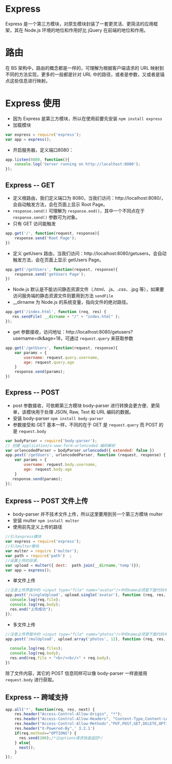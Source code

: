 # Express
Express 是一个第三方模块，对原生模块封装了一套更灵活、更简洁的应用框架，其在 Node.js 环境的地位和作用好比 jQuery 在前端的地位和作用。

# 路由
在 BS 架构中，路由的概念都是一样的，可理解为根据客户端请求的 URL 映射到不同的方法实现，更多的一般都是针对 URL 中的路径，或者是参数，又或者是锚点这些信息进行映射。

# Express 使用
- 因为 Express 是第三方模块，所以在使用前要先安装 `npm install express`
- 加载模块
```javascript
var express = require('express');
var app = express();
```

- 开启服务器，定义端口8080：
```javascript
app.listen(8080, function(){
	console.log('Server running on http://localhost:8080');
});
```

## Express -- GET
- 定义根路由，我们定义端口为 8080，当我们访问：http://localhost:8080/，会自动触发方法，会在页面上显示 Root Page。
- `response.send()` 可理解为 `response.end()`，其中一个不同点在于 `response.send()` 参数可为对象。
- 只有 GET 访问能触发
```javascript
app.get('/', function(request, response){
    response.send('Root Page');
})
```

- 定义 getUsers 路由，当我们访问：http://localhost:8080/getusers，会自动触发方法，会在页面上显示 getUsers Page。
```javascript
app.get('/getUsers', function(request, response){
    response.send('getUsers Page');
})
```

- Node.js 默认是不能访问静态资源文件（*.html、*.js、*.css、*.jpg 等），如果要访问服务端的静态资源文件则要用到方法 `sendFile`
- __dirname 为 Node.js 的系统变量，指向文件的绝对路径。
```javascript
app.get('/index.html', function (req, res) {
   res.sendFile( __dirname + "/" + "index.html" );
});
```

- get 参数接收，访问地址：http://localhost:8080/getusers?username=dk&age=18，可通过 `request.query` 来获取参数
```javascript
app.get('/getUsers', function(request, response){
    var params = {
        username: request.query.username,
        age: request.query.age
    }
    response.send(params);
})
```

## Express -- POST
- post 参数接收，可依赖第三方模块 body-parser 进行转换会更方便、更简单，该模块用于处理 JSON, Raw, Text 和 URL 编码的数据。
- 安装 body-parser `npm install body-parser`
- 参数接受和 GET 基本一样，不同的在于 GET 是 `request.query` 而 POST 的是 `request.body`
```javascript
var bodyParser = require('body-parser');
// 创建 application/x-www-form-urlencoded 编码解析
var urlencodedParser = bodyParser.urlencoded({ extended: false })
app.post('/getUsers', urlencodedParser, function (request, response) {
    var params = {
        username: request.body.username,
        age: request.body.age
    }
   response.send(params);
});
```

## Express -- POST 文件上传
- body-parser 并不技术文件上传，所以这里要用到另一个第三方模块 multer
- 安装 multer `npm install multer`
- 使用前先定义上传的路径
```javascript
//引入express模块  
var express = require('express');  
//引入multer模块  
var multer = require ('multer');
var path = require('path')  ;
//设置上传的目录，  
var upload = multer({ dest:  path.join(__dirname,'temp')});  
var app = express();  
```
- 单文件上传
```javascript
//注意上传界面中的 <input type="file" name="avatar"/>中的name必须是下面代码中指定的名称  
app.post('/singleUpload', upload.single('avatar'), function (req, res, next) {  
  console.log(req.file);  
  console.log(req.body);  
  res.end("上传成功");  
});  
```
- 多文件上传  
```javascript
//注意上传界面中的 <input type="file" name="photos"/>中的name必须是下面代码中指定的名  
app.post('/mulUpload', upload.array('photos', 12), function (req, res, next) {  
    
  console.log(req.files);  
  console.log(req.body);  
  res.end(req.file + "<br/><br/>" + req.body);  
}) 
```
除了文件内容，其它的 POST 信息同样可以像 body-parser 一样直接用 `request.body` 进行获取。

## Express -- 跨域支持
```javascript
app.all('*', function(req, res, next) {
    res.header("Access-Control-Allow-Origin", "*");
    res.header("Access-Control-Allow-Headers", "Content-Type,Content-Length, Authorization, Accept,X-Requested-With");
    res.header("Access-Control-Allow-Methods","PUT,POST,GET,DELETE,OPTIONS");
    res.header("X-Powered-By",' 3.2.1')
    if(req.method=="OPTIONS") {
      res.send(200);/*让options请求快速返回*/
    } else{
      next();
    }
});
```